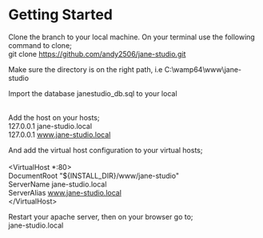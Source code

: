 # Getting Started
Clone the branch to your local machine. On your terminal use the following command to clone;<br>
git clone https://github.com/andy2506/jane-studio.git<br>

Make sure the directory is on the right path, i.e C:\wamp64\www\jane-studio<br>

Import the database janestudio_db.sql to your local <br><br>

Add the host on your hosts;<br>
127.0.0.1 jane-studio.local<br>
127.0.0.1 www.jane-studio.local<br>

And add the virtual host configuration to your virtual hosts;<br>
<br><VirtualHost *:80>
<br>	DocumentRoot "${INSTALL_DIR}/www/jane-studio"
<br>	ServerName jane-studio.local
<br>	ServerAlias www.jane-studio.local
<br>\</VirtualHost>

Restart your apache server, then on your browser go to;<br>
jane-studio.local

